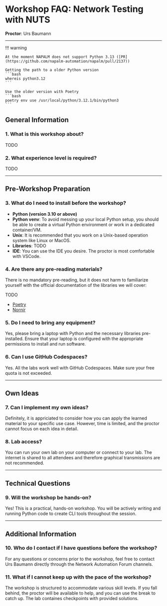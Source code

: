 # Workshop FAQ: Network Testing with NUTS
**Proctor**: Urs Baumann  

---

!!! warning

    At the moment NAPALM does not support Python 3.13 ([PR](https://github.com/napalm-automation/napalm/pull/2137))

    Getting the path to a older Python version
    ```bash
    whereis python3.12
    ```

    Use the older version with Poetry
    ```bash
    poetry env use /usr/local/python/3.12.1/bin/python3
    ```

## General Information

### 1. What is this workshop about?
TODO

### 2. What experience level is required?
TODO

---

## Pre-Workshop Preparation

### 3. What do I need to install before the workshop?

- **Python (version 3.10 or above)**
- **Python venv**: To avoid messing up your local Python setup, you should be able to create a virtual Python environment or work in a dedicated container/VM.
- **Unix**: It is recommended that you work on a Unix-based operation system like Linux or MacOS.
- **Libraries**: TODO
- **IDE**: You can use the IDE you desire. The proctor is most comfortable with VSCode.

### 4. Are there any pre-reading materials?
There is no mandatory pre-reading, but it does not harm to familiarize yourself with the official documentation of the libraries we will cover:

TODO

- [Poetry](https://python-poetry.org/docs/)
- [Nornir](https://nornir.readthedocs.io/)


### 5. Do I need to bring any equipment?
Yes, please bring a laptop with Python and the necessary libraries pre-installed. Ensure that your laptop is configured with the appropriate permissions to install and run software.

### 6. Can I use GitHub Codespaces?
Yes. All the labs work well with GitHub Codespaces. Make sure your free quota is not exceeded. 

---

## Own Ideas

### 7. Can I implement my own ideas?
Definitely, it is appriciated to consider how you can apply the learned material to your specific use case. However, time is limited, and the proctor cannot focus on each idea in detail.

### 8. Lab access?
You can run your own lab on your computer or connect to your lab. The internet is shared to all attendees and therefore graphical transmissions are not recommended.

---

## Technical Questions

### 9. Will the workshop be hands-on?
Yes! This is a practical, hands-on workshop. You will be actively writing and running Python code to create CLI tools throughout the session.

---

## Additional Information

### 10. Who do I contact if I have questions before the workshop?
For any questions or concerns prior to the workshop, feel free to contact Urs Baumann directly through the Network Automation Forum channels.

### 11. What if I cannot keep up with the pace of the workshop?
The workshop is structured to accommodate various skill levels. If you fall behind, the proctor will be available to help, and you can use the break to catch up. The lab containes checkpoints with provided solutions.
